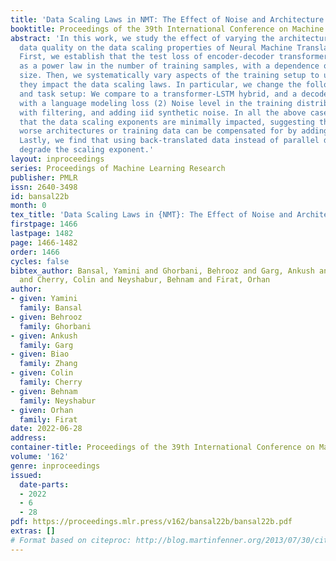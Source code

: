 ```yaml
---
title: 'Data Scaling Laws in NMT: The Effect of Noise and Architecture'
booktitle: Proceedings of the 39th International Conference on Machine Learning
abstract: 'In this work, we study the effect of varying the architecture and training
  data quality on the data scaling properties of Neural Machine Translation (NMT).
  First, we establish that the test loss of encoder-decoder transformer models scales
  as a power law in the number of training samples, with a dependence on the model
  size. Then, we systematically vary aspects of the training setup to understand how
  they impact the data scaling laws. In particular, we change the following (1) Architecture
  and task setup: We compare to a transformer-LSTM hybrid, and a decoder-only transformer
  with a language modeling loss (2) Noise level in the training distribution: We experiment
  with filtering, and adding iid synthetic noise. In all the above cases, we find
  that the data scaling exponents are minimally impacted, suggesting that marginally
  worse architectures or training data can be compensated for by adding more data.
  Lastly, we find that using back-translated data instead of parallel data, can significantly
  degrade the scaling exponent.'
layout: inproceedings
series: Proceedings of Machine Learning Research
publisher: PMLR
issn: 2640-3498
id: bansal22b
month: 0
tex_title: 'Data Scaling Laws in {NMT}: The Effect of Noise and Architecture'
firstpage: 1466
lastpage: 1482
page: 1466-1482
order: 1466
cycles: false
bibtex_author: Bansal, Yamini and Ghorbani, Behrooz and Garg, Ankush and Zhang, Biao
  and Cherry, Colin and Neyshabur, Behnam and Firat, Orhan
author:
- given: Yamini
  family: Bansal
- given: Behrooz
  family: Ghorbani
- given: Ankush
  family: Garg
- given: Biao
  family: Zhang
- given: Colin
  family: Cherry
- given: Behnam
  family: Neyshabur
- given: Orhan
  family: Firat
date: 2022-06-28
address:
container-title: Proceedings of the 39th International Conference on Machine Learning
volume: '162'
genre: inproceedings
issued:
  date-parts:
  - 2022
  - 6
  - 28
pdf: https://proceedings.mlr.press/v162/bansal22b/bansal22b.pdf
extras: []
# Format based on citeproc: http://blog.martinfenner.org/2013/07/30/citeproc-yaml-for-bibliographies/
---
```


